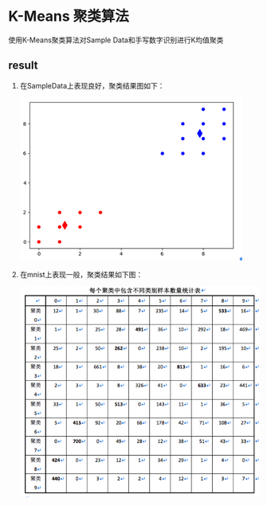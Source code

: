 # K-Means 聚类算法
使用K-Means聚类算法对Sample Data和手写数字识别进行K均值聚类


## result
1. 在SampleData上表现良好，聚类结果图如下：

    ![sample data cluster result](/src/k-means/pictures/sample.png)


2. 在mnist上表现一般，聚类结果如下图：

    ![mnist data cluster result](/src/k-means/pictures/mnist.png)